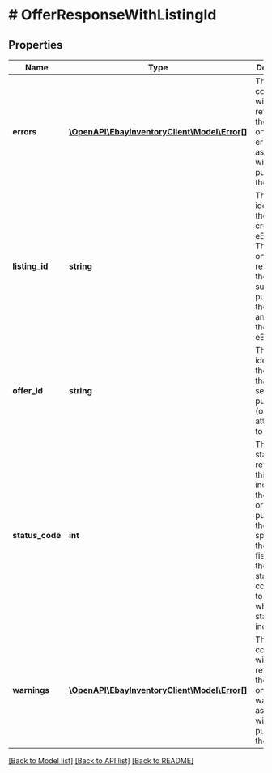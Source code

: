 # # OfferResponseWithListingId

## Properties

Name | Type | Description | Notes
------------ | ------------- | ------------- | -------------
**errors** | [**\OpenAPI\EbayInventoryClient\Model\Error[]**](Error.md) | This container will be returned if there were one or more errors associated with publishing the offer. | [optional]
**listing_id** | **string** | The unique identifier of the newly-created eBay listing. This field is only returned if the seller successfully published the offer and created the new eBay listing. | [optional]
**offer_id** | **string** | The unique identifier of the offer that the seller published (or attempted to publish). | [optional]
**status_code** | **int** | The HTTP status code returned in this field indicates the success or failure of publishing the offer specified in the offerId field. See the HTTP status codes table to see which each status code indicates. | [optional]
**warnings** | [**\OpenAPI\EbayInventoryClient\Model\Error[]**](Error.md) | This container will be returned if there were one or more warnings associated with publishing the offer. | [optional]

[[Back to Model list]](../../README.md#models) [[Back to API list]](../../README.md#endpoints) [[Back to README]](../../README.md)
